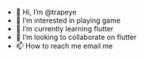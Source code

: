 - 👋 Hi, I’m @trapeye
- 👀 I’m interested in playing game
- 🌱 I’m currently learning flutter
- 💞️ I’m looking to collaborate on flutter
- 📫 How to reach me email me

<!---
trapeye/trapeye is a ✨ special ✨ repository because its `README.md` (this file) appears on your GitHub profile.
You can click the Preview link to take a look at your changes.
--->

